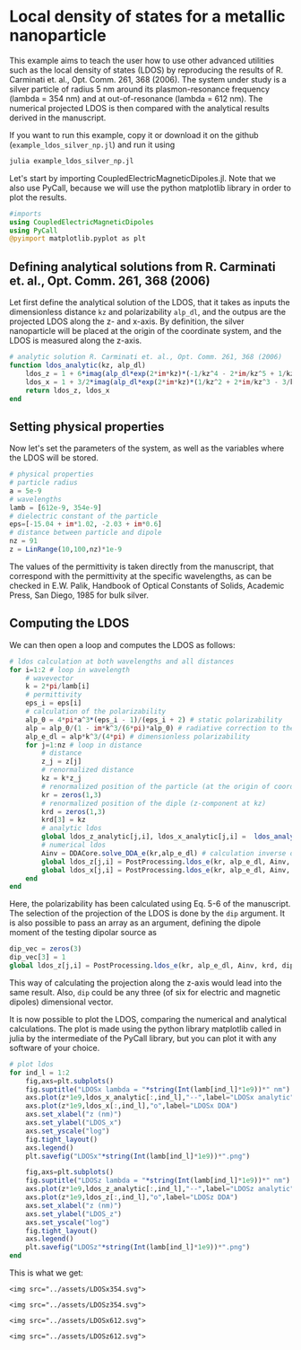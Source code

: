 # Local density of states for a metallic nanoparticle

This example aims to teach the user how to use other advanced utilities such as the local density of states (LDOS) by reproducing the results of R. Carminati et. al., Opt. Comm. 261, 368 (2006). The system under study is a silver particle of radius 5 nm around its plasmon-resonance frequency (lambda = 354 nm) and at out-of-resonance (lambda = 612 nm). The numerical projected LDOS is then compared with the analytical results derived in the manuscript.  

If you want to run this example, copy it or download it on the github (`example_ldos_silver_np.jl`) and run it using 

```bash
julia example_ldos_silver_np.jl

```
Let's start by importing CoupledElectricMagneticDipoles.jl. Note that we also use PyCall, because we will use the python matplotlib library in order to plot the results.

```julia
#imports
using CoupledElectricMagneticDipoles
using PyCall
@pyimport matplotlib.pyplot as plt

```
## Defining analytical solutions from R. Carminati et. al., Opt. Comm. 261, 368 (2006)

Let first define the analytical solution of the LDOS, that it takes as inputs the dimensionless distance `kz` and polarizability `alp_dl`, and the outpus are the projected LDOS along the z- and x-axis. By definition, the silver nanoparticle will be placed at the origin of the coordinate system, and the LDOS is measured along the z-axis.

```julia
# analytic solution R. Carminati et. al., Opt. Comm. 261, 368 (2006)
function ldos_analytic(kz, alp_dl)
    ldos_z = 1 + 6*imag(alp_dl*exp(2*im*kz)*(-1/kz^4 - 2*im/kz^5 + 1/kz^6) )
    ldos_x = 1 + 3/2*imag(alp_dl*exp(2*im*kz)*(1/kz^2 + 2*im/kz^3 - 3/kz^4 - 2*im/kz^5 + 1/kz^6) )
    return ldos_z, ldos_x
end
```

## Setting physical properties

Now let's set the parameters of the system, as well as the variables where the LDOS will be stored.

```julia
# physical properties
# particle radius
a = 5e-9 
# wavelengths
lamb = [612e-9, 354e-9] 
# dielectric constant of the particle
eps=[-15.04 + im*1.02, -2.03 + im*0.6] 
# distance between particle and dipole 
nz = 91 
z = LinRange(10,100,nz)*1e-9 
```
The values of the permittivity is taken directly from the manuscript, that correspond with the permittivity at the specific wavelengths, as can be checked in E.W. Palik, Handbook of Optical Constants of Solids, Academic Press, San Diego, 1985 for bulk silver. 

## Computing the LDOS

We can then open a loop and computes the LDOS as follows:

```julia
# ldos calculation at both wavelengths and all distances
for i=1:2 # loop in wavelength
    # wavevector
    k = 2*pi/lamb[i] 
    # permittivity
    eps_i = eps[i] 
    # calculation of the polarizability
    alp_0 = 4*pi*a^3*(eps_i - 1)/(eps_i + 2) # static polarizability
    alp = alp_0/(1 - im*k^3/(6*pi)*alp_0) # radiative correction to the polarizability
    alp_e_dl = alp*k^3/(4*pi) # dimensionless polarizability
    for j=1:nz # loop in distance
        # distance
        z_j = z[j] 
        # renormalized distance
        kz = k*z_j
        # renormalized position of the particle (at the origin of coordinates) 
        kr = zeros(1,3) 
        # renormalized position of the diple (z-component at kz)
        krd = zeros(1,3) 
        krd[3] = kz
        # analytic ldos
        global ldos_z_analytic[j,i], ldos_x_analytic[j,i] =  ldos_analytic(kz, alp_e_dl) 
        # numerical ldos
        Ainv = DDACore.solve_DDA_e(kr,alp_e_dl) # calculation inverse dda matrix
        global ldos_z[j,i] = PostProcessing.ldos_e(kr, alp_e_dl, Ainv, krd, dip = 3) # ldos z-axis
        global ldos_x[j,i] = PostProcessing.ldos_e(kr, alp_e_dl, Ainv, krd, dip = 1) # ldos x-axis
    end
end
```
Here, the polarizability has been calculated using Eq. 5-6 of the manuscript. The selection of the projection of the LDOS is done by the `dip` argument. It is also possible to pass an array as an argument, defining the dipole moment of the testing dipolar source as

```julia
dip_vec = zeros(3)
dip_vec[3] = 1 
global ldos_z[j,i] = PostProcessing.ldos_e(kr, alp_e_dl, Ainv, krd, dip = dip_vec) # ldos z-axis
```
This way of calculating the projection along the z-axis would lead into the same result. Also, `dip` could be any three (of six for electric and magnetic dipoles) dimensional vector.

It is now possible to plot the LDOS, comparing the numerical and analytical calculations. The plot is made using the python library matplotlib called in julia by the intermediate of the PyCall library, but you can plot it with any software of your choice.

```julia
# plot ldos
for ind_l = 1:2
    fig,axs=plt.subplots()
    fig.suptitle("LDOSx lambda = "*string(Int(lamb[ind_l]*1e9))*" nm")
    axs.plot(z*1e9,ldos_x_analytic[:,ind_l],"--",label="LDOSx analytic")
    axs.plot(z*1e9,ldos_x[:,ind_l],"o",label="LDOSx DDA")
    axs.set_xlabel("z (nm)")
    axs.set_ylabel("LDOS_x")
    axs.set_yscale("log")
    fig.tight_layout()
    axs.legend()
    plt.savefig("LDOSx"*string(Int(lamb[ind_l]*1e9))*".png")

    fig,axs=plt.subplots()
    fig.suptitle("LDOSz lambda = "*string(Int(lamb[ind_l]*1e9))*" nm")
    axs.plot(z*1e9,ldos_z_analytic[:,ind_l],"--",label="LDOSz analytic")
    axs.plot(z*1e9,ldos_z[:,ind_l],"o",label="LDOSz DDA")
    axs.set_xlabel("z (nm)")
    axs.set_ylabel("LDOS_z")
    axs.set_yscale("log")
    fig.tight_layout()
    axs.legend()
    plt.savefig("LDOSz"*string(Int(lamb[ind_l]*1e9))*".png")
end
```
This is what we get:

```@raw html
<img src="../assets/LDOSx354.svg">
```
```@raw html
<img src="../assets/LDOSz354.svg">
```
```@raw html
<img src="../assets/LDOSx612.svg">
```
```@raw html
<img src="../assets/LDOSz612.svg">
```

